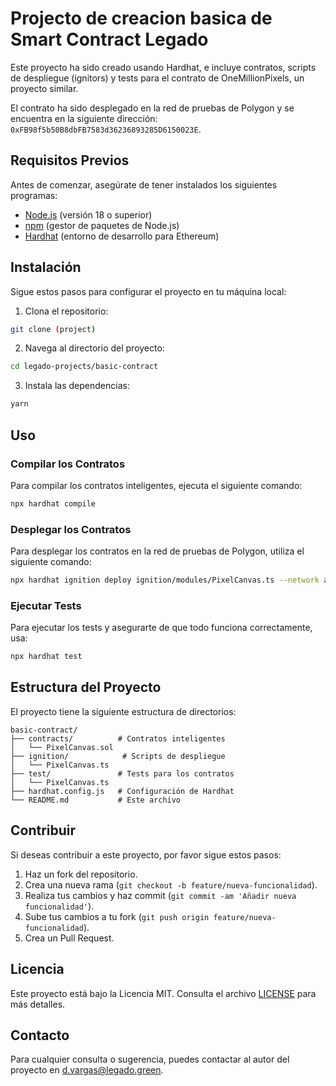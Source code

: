 # Projecto de creacion basica de Smart Contract Legado


Este proyecto ha sido creado usando Hardhat, e incluye contratos, scripts de despliegue (ignitors) y tests para el contrato de OneMillionPixels, un proyecto similar.

El contrato ha sido desplegado en la red de pruebas de Polygon y se encuentra en la siguiente dirección: `0xFB98f5b50B8dbFB7583d36236893285D6150023E`.

## Requisitos Previos

Antes de comenzar, asegúrate de tener instalados los siguientes programas:

- [Node.js](https://nodejs.org/) (versión 18 o superior)
- [npm](https://www.npmjs.com/) (gestor de paquetes de Node.js)
- [Hardhat](https://hardhat.org/) (entorno de desarrollo para Ethereum)

## Instalación

Sigue estos pasos para configurar el proyecto en tu máquina local:

1. Clona el repositorio:
  ```bash
  git clone (project)
  ```

2. Navega al directorio del proyecto:
  ```bash
  cd legado-projects/basic-contract
  ```

3. Instala las dependencias:
  ```bash
  yarn
  ```

## Uso

### Compilar los Contratos

Para compilar los contratos inteligentes, ejecuta el siguiente comando:
```bash
npx hardhat compile
```

### Desplegar los Contratos

Para desplegar los contratos en la red de pruebas de Polygon, utiliza el siguiente comando:
```bash
npx hardhat ignition deploy ignition/modules/PixelCanvas.ts --network amoy
```

### Ejecutar Tests

Para ejecutar los tests y asegurarte de que todo funciona correctamente, usa:
```bash
npx hardhat test
```

## Estructura del Proyecto

El proyecto tiene la siguiente estructura de directorios:

```
basic-contract/
├── contracts/          # Contratos inteligentes
│   └── PixelCanvas.sol
├── ignition/            # Scripts de despliegue
│   └── PixelCanvas.ts
├── test/               # Tests para los contratos
│   └── PixelCanvas.ts
├── hardhat.config.js   # Configuración de Hardhat
└── README.md           # Este archivo
```

## Contribuir

Si deseas contribuir a este proyecto, por favor sigue estos pasos:

1. Haz un fork del repositorio.
2. Crea una nueva rama (`git checkout -b feature/nueva-funcionalidad`).
3. Realiza tus cambios y haz commit (`git commit -am 'Añadir nueva funcionalidad'`).
4. Sube tus cambios a tu fork (`git push origin feature/nueva-funcionalidad`).
5. Crea un Pull Request.

## Licencia

Este proyecto está bajo la Licencia MIT. Consulta el archivo [LICENSE](LICENSE) para más detalles.

## Contacto

Para cualquier consulta o sugerencia, puedes contactar al autor del proyecto en [d.vargas@legado.green](mailto:d.vargas@legado.green).
